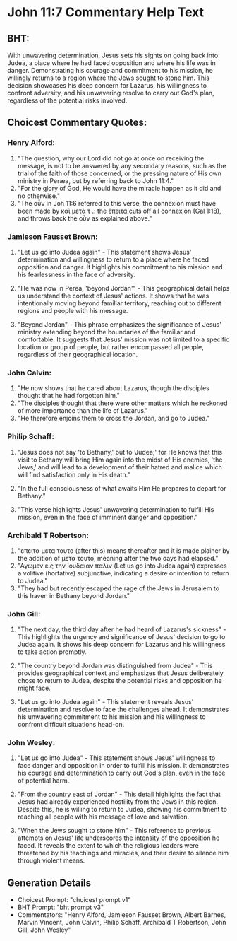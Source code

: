 # John 11:7 Commentary Help Text

## BHT:
With unwavering determination, Jesus sets his sights on going back into Judea, a place where he had faced opposition and where his life was in danger. Demonstrating his courage and commitment to his mission, he willingly returns to a region where the Jews sought to stone him. This decision showcases his deep concern for Lazarus, his willingness to confront adversity, and his unwavering resolve to carry out God's plan, regardless of the potential risks involved.

## Choicest Commentary Quotes:
### Henry Alford:
1. "The question, why our Lord did not go at once on receiving the message, is not to be answered by any secondary reasons, such as the trial of the faith of those concerned, or the pressing nature of His own ministry in Peræa, but by referring back to John 11:4."
2. "For the glory of God, He would have the miracle happen as it did and no otherwise."
3. "The οὖν in Joh 11:6 referred to this verse, the connexion must have been made by καὶ μετὰ τ .: the ἔπειτα cuts off all connexion (Gal 1:18), and throws back the οὖν as explained above."

### Jamieson Fausset Brown:
1. "Let us go into Judea again" - This statement shows Jesus' determination and willingness to return to a place where he faced opposition and danger. It highlights his commitment to his mission and his fearlessness in the face of adversity.

2. "He was now in Perea, 'beyond Jordan'" - This geographical detail helps us understand the context of Jesus' actions. It shows that he was intentionally moving beyond familiar territory, reaching out to different regions and people with his message.

3. "Beyond Jordan" - This phrase emphasizes the significance of Jesus' ministry extending beyond the boundaries of the familiar and comfortable. It suggests that Jesus' mission was not limited to a specific location or group of people, but rather encompassed all people, regardless of their geographical location.

### John Calvin:
1. "He now shows that he cared about Lazarus, though the disciples thought that he had forgotten him." 
2. "The disciples thought that there were other matters which he reckoned of more importance than the life of Lazarus." 
3. "He therefore enjoins them to cross the Jordan, and go to Judea."

### Philip Schaff:
1. "Jesus does not say 'to Bethany,' but to 'Judea;' for He knows that this visit to Bethany will bring Him again into the midst of His enemies, 'the Jews,' and will lead to a development of their hatred and malice which will find satisfaction only in His death." 

2. "In the full consciousness of what awaits Him He prepares to depart for Bethany." 

3. "This verse highlights Jesus' unwavering determination to fulfill His mission, even in the face of imminent danger and opposition."

### Archibald T Robertson:
1. "επειτα μετα τουτο (after this) means thereafter and it is made plainer by the addition of μετα τουτο, meaning after the two days had elapsed." 
2. "Αγωμεν εις την Ιουδαιαν παλιν (Let us go into Judea again) expresses a volitive (hortative) subjunctive, indicating a desire or intention to return to Judea."
3. "They had but recently escaped the rage of the Jews in Jerusalem to this haven in Bethany beyond Jordan."

### John Gill:
1. "The next day, the third day after he had heard of Lazarus's sickness" - This highlights the urgency and significance of Jesus' decision to go to Judea again. It shows his deep concern for Lazarus and his willingness to take action promptly.

2. "The country beyond Jordan was distinguished from Judea" - This provides geographical context and emphasizes that Jesus deliberately chose to return to Judea, despite the potential risks and opposition he might face.

3. "Let us go into Judea again" - This statement reveals Jesus' determination and resolve to face the challenges ahead. It demonstrates his unwavering commitment to his mission and his willingness to confront difficult situations head-on.

### John Wesley:
1. "Let us go into Judea" - This statement shows Jesus' willingness to face danger and opposition in order to fulfill his mission. It demonstrates his courage and determination to carry out God's plan, even in the face of potential harm.

2. "From the country east of Jordan" - This detail highlights the fact that Jesus had already experienced hostility from the Jews in this region. Despite this, he is willing to return to Judea, showing his commitment to reaching all people with his message of love and salvation.

3. "When the Jews sought to stone him" - This reference to previous attempts on Jesus' life underscores the intensity of the opposition he faced. It reveals the extent to which the religious leaders were threatened by his teachings and miracles, and their desire to silence him through violent means.


## Generation Details
- Choicest Prompt: "choicest prompt v1"
- BHT Prompt: "bht prompt v3"
- Commentators: "Henry Alford, Jamieson Fausset Brown, Albert Barnes, Marvin Vincent, John Calvin, Philip Schaff, Archibald T Robertson, John Gill, John Wesley"
